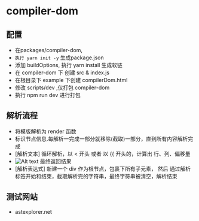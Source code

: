 # compiler-dom

## 配置
- 在packages/compiler-dom,
- `执行 yarn init -y` 生成package.json
- 添加 buildOptions, 执行 yarn install 生成软链
- 在 compiler-dom 下 创建 src & index.js
- 在根目录下 example 下创建 compilerDom.html
- 修改 scripts/dev ,仅打包 compiler-dom
- 执行 npm run dev 进行打包

## 解析流程
- 将模版解析为 render 函数
- 标识节点信息.每解析一完成一部分就移除(截取)一部分，直到所有内容解析完成
- [解析文本] 循环解析，以 < 开头 或者 以 {{ 开头的，计算出 行、列、偏移量
- ![Alt text](image.png) 最终返回结果
- [解析表达式] 新建一个 div 作为根节点，包裹下所有子元素， 然后 通过解析标签开始和结束，截取解析完的字符串，最终字符串被清空，解析结束


## 测试网站
- astexplorer.net
